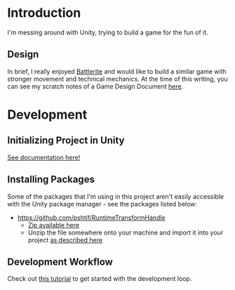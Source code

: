 # Introduction
I'm messing around with Unity, trying to build a game for the fun of it.

## Design
In brief, I really enjoyed [Battlerite](https://store.steampowered.com/app/504370/Battlerite/) and would like to build a similar game with stronger movement and technical mechanics. At the time of this writing, you can see my scratch notes of a Game Design Document [here](https://hickory-bamboo-ea4.notion.site/Brawler-48147dfaabd54280aad6ffeda98289f1?pvs=4).


# Development
## Initializing Project in Unity
[See documentation here!](https://unityatscale.com/unity-version-control-guide/how-to-setup-unity-project-on-github/)

## Installing Packages
Some of the packages that I'm using in this project aren't easily accessible with the Unity package manager - see the packages listed below:
- https://github.com/pshtif/RuntimeTransformHandle
    - [Zip available here](https://github.com/DA-LAB-Tutorials/YouTube-Unity-Tutorials/tree/main)
    - Unzip the file somewhere onto your machine and import it into your project [as described here](https://docs.unity3d.com/Manual/upm-ui-local.html)

## Development Workflow
Check out [this tutorial](https://www.youtube.com/watch?v=XtQMytORBmM) to get started with the development loop.
